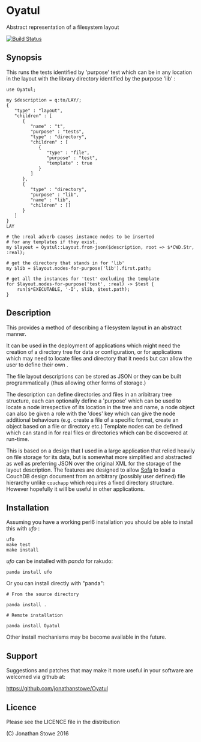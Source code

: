 # Oyatul

Abstract representation of a filesystem layout

[![Build Status](https://travis-ci.org/jonathanstowe/Oyatul.svg?branch=master)](https://travis-ci.org/jonathanstowe/Oyatul)

## Synopsis

This runs the tests identified by 'purpose' test which can be in any
location in the layout with the library directory identified by the
purpose 'lib' :

```
use Oyatul;

my $description = q:to/LAY/;
{
   "type" : "layout",
   "children" : [
      {
         "name" : "t",
         "purpose" : "tests",
         "type" : "directory",
         "children" : [
            {
               "type" : "file",
               "purpose" : "test",
               "template" : true
            }
         ]
      },
      {
         "type" : "directory",
         "purpose" : "lib",
         "name" : "lib",
         "children" : []
      }
   ]
}
LAY

# the :real adverb causes instance nodes to be inserted
# for any templates if they exist.
my $layout = Oyatul::Layout.from-json($description, root => $*CWD.Str, :real);

# get the directory that stands in for 'lib'
my $lib = $layout.nodes-for-purpose('lib').first.path;

# get all the instances for 'test' excluding the template
for $layout.nodes-for-purpose('test', :real) -> $test {
	run($*EXECUTABLE, '-I', $lib, $test.path);
}

```

## Description

This provides a method of describing a filesystem layout in an abstract
manner.

It can be used in the deployment of applications which might need
the creation of a directory tree for data or configuration, or for
applications which may need to locate files and directory that it needs
but can allow the user to define their own .

The file layout descriptions can be stored as JSON or they can be built
programmatically (thus allowing other forms of storage.)

The description can define directories and files in an aribitrary tree
structure, each can optionally define a 'purpose' which can be used to
locate a node irrespective of its location in the tree and name, a node
object can also be given a role with the 'does' key which can give the
node additional behaviours (e.g. create a file of a specific format,
create an object based on a file or directory etc.) Template nodes can
be defined which can stand in for real files or directories which can
be discovered at run-time.

This is based on a design that I used in a large application that relied
heavily on file storage for its data, but is somewhat more simplified
and abstracted as well as preferring JSON over the original XML for the
storage of the layout description. The features are designed to allow
[Sofa](https://github.com/jonathanstowe/Sofa) to load a CouchDB design
document from an arbitrary (possibly user defined) file hierarchy unlike
```couchapp``` which requires a fixed directory structure. However
hopefully it will be useful in other applications.

## Installation

Assuming you have a working perl6 installation you should be able to
install this with *ufo* :

    ufo
    make test
    make install

*ufo* can be installed with *panda* for rakudo:

    panda install ufo

Or you can install directly with "panda":

    # From the source directory
   
    panda install .

    # Remote installation

    panda install Oyatul

Other install mechanisms may be become available in the future.

## Support

Suggestions and patches that may make it more useful in your software
are welcomed via github at:

   https://github.com/jonathanstowe/Oyatul


## Licence

Please see the LICENCE file in the distribution

(C) Jonathan Stowe 2016
